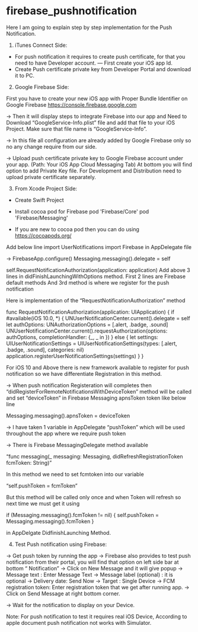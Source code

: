 # firebase_pushnotification

Here I am going to explain step by step implementation for the Push Notification.

1) iTunes Connect Side:

- For push notification it requires to create push certificate, for that you need to have Developer account.
— First create your iOS app Id.
- Create Push certificate private key from Developer Portal and download it to PC.

2) Google Firebase Side: 

First you have to create your new iOS app with Proper Bundle Identifier on Google Firebase https://console.firebase.google.com

-> Then it will display steps to integrate Firebase into our app and Need to Download “GoogleService-Info.plist” file and add that file to your iOS Project. Make sure that file name is “GoogleService-Info”.

-> In this file all configuration are already added by Google Firebase only so no any change require from our side.

-> Upload push certificate private key to Google Firebase account under your app. (Path: Your iOS App  Cloud Messaging Tab) At bottom you will find option to add Private Key file.
For Development and Distribution need to upload private certificate separately.

3) From Xcode Project Side:

- Create Swift Project
- Install cocoa pod for Firebase
pod 'Firebase/Core'
pod 'Firebase/Messaging'

- If you are new to cocoa pod then you can do using 
https://cocoapods.org/

Add below line
import UserNotifications
import Firebase
in AppDelegate file

-> FirebaseApp.configure()
   Messaging.messaging().delegate = self

self.RequestNotificationAuthorization(application: application)
Add above 3 lines in didFinishLaunchingWithOptions method.
First 2 lines are Firebase default methods
And 3rd method is where we register for the push notification

Here is implementation of the “RequestNotificationAuthorization” method

func RequestNotificationAuthorization(application: UIApplication) 
{
        if #available(iOS 10.0, *) 
        {
            UNUserNotificationCenter.current().delegate = self
            let authOptions: UNAuthorizationOptions = [.alert, .badge, .sound]
            UNUserNotificationCenter.current().requestAuthorization(options: authOptions, completionHandler: {_, _ in })
        } 
        else 
        {
            let settings: UIUserNotificationSettings = UIUserNotificationSettings(types: [.alert, .badge, .sound], categories: nil)
            application.registerUserNotificationSettings(settings)
        }
}

For iOS 10 and Above there is new framework available to register for push notification so we have differentiate Registration in this method.

-> When push notification Registeration will completes then “didRegisterForRemoteNotificationsWithDeviceToken” method will be called and set “deviceToken” in Firebase Messaging apnsToken token like below line

Messaging.messaging().apnsToken = deviceToken

->  I have taken 1 variable in AppDelegate “pushToken” which will be used throughout the app where we require push token

-> There is Firebase MessagingDelegate method available 

“func messaging(_ messaging: Messaging, didRefreshRegistrationToken fcmToken: String)”

In this method we need to set fcmtoken into our variable

“self.pushToken = fcmToken”

But this method will be called only once and when Token will refresh so next time we must get it using 

if (Messaging.messaging().fcmToken != nil)
{
     self.pushToken = Messaging.messaging().fcmToken
}

in AppDelgate DidfinishLaunching Method.

4) Test Push notification using Firebase:

-> Get push token by running the app
-> Firebase also provides to test push notification from their portal, you will find that option on left side bar at bottom “ Notification”
-> Click on New Message and it will give popup
-> Message text : Enter Message Text
-> Message label (optional) : it is optional
-> Delivery date: Send Now
-> Target : Single Device
-> FCM registration token: Enter registration token that we get after running app.
-> Click on Send Message at right bottom corner.

-> Wait for the notification to display on your Device.

Note: For push notification to test it requires real iOS Device, According to apple document push notification not works with Simulator.
